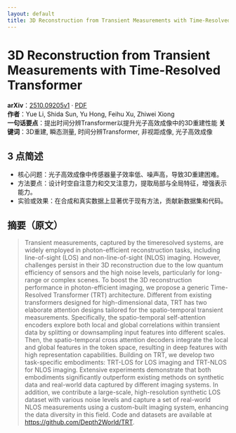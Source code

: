 ```yaml
---
layout: default
title: 3D Reconstruction from Transient Measurements with Time-Resolved Transformer
---
```


# 3D Reconstruction from Transient Measurements with Time-Resolved Transformer
**arXiv**：[2510.09205v1](https://arxiv.org/abs/2510.09205) · [PDF](https://arxiv.org/pdf/2510.09205.pdf)  
**作者**：Yue Li, Shida Sun, Yu Hong, Feihu Xu, Zhiwei Xiong  
**一句话要点**：提出时间分辨Transformer以提升光子高效成像中的3D重建性能
**关键词**：3D重建, 瞬态测量, 时间分辨Transformer, 非视距成像, 光子高效成像

## 3 点简述
- 核心问题：光子高效成像中传感器量子效率低、噪声高，导致3D重建困难。
- 方法要点：设计时空自注意力和交叉注意力，提取局部与全局特征，增强表示能力。
- 实验或效果：在合成和真实数据上显著优于现有方法，贡献新数据集和代码。

## 摘要（原文）

> Transient measurements, captured by the timeresolved systems, are widely
> employed in photon-efficient reconstruction tasks, including line-of-sight
> (LOS) and non-line-of-sight (NLOS) imaging. However, challenges persist in
> their 3D reconstruction due to the low quantum efficiency of sensors and the
> high noise levels, particularly for long-range or complex scenes. To boost the
> 3D reconstruction performance in photon-efficient imaging, we propose a generic
> Time-Resolved Transformer (TRT) architecture. Different from existing
> transformers designed for high-dimensional data, TRT has two elaborate
> attention designs tailored for the spatio-temporal transient measurements.
> Specifically, the spatio-temporal self-attention encoders explore both local
> and global correlations within transient data by splitting or downsampling
> input features into different scales. Then, the spatio-temporal cross attention
> decoders integrate the local and global features in the token space, resulting
> in deep features with high representation capabilities. Building on TRT, we
> develop two task-specific embodiments: TRT-LOS for LOS imaging and TRT-NLOS for
> NLOS imaging. Extensive experiments demonstrate that both embodiments
> significantly outperform existing methods on synthetic data and real-world data
> captured by different imaging systems. In addition, we contribute a
> large-scale, high-resolution synthetic LOS dataset with various noise levels
> and capture a set of real-world NLOS measurements using a custom-built imaging
> system, enhancing the data diversity in this field. Code and datasets are
> available at https://github.com/Depth2World/TRT.

